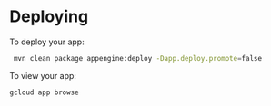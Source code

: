 # Deploying

To deploy your app:
```bash
 mvn clean package appengine:deploy -Dapp.deploy.promote=false
```

To view your app:
```
gcloud app browse
```

